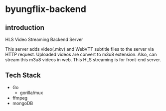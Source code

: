 # byungflix-backend
## introduction
HLS Video Streaming Backend Server

This server adds video(.mkv) and WebVTT subtitle files to the server via HTTP request.
Uploaded videos are convert to m3u8 extension.
Also, can stream this m3u8 videos in web.
This HLS streaming is for front-end server.

## Tech Stack
- Go
  - gorilla/mux
- ffmpeg
- mongoDB
